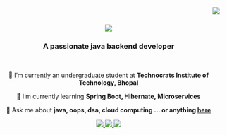 <img align="right" src="https://visitor-badge.laobi.icu/badge?page_id=afzalshaikh04.afzalshaikh04" />

<h1 align="center">
    <img src="https://readme-typing-svg.herokuapp.com/?font=Righteous&size=35&center=true&vCenter=true&width=500&height=70&duration=4000&lines=Hi+There!+👋;+I'm+Md+Afzal!;" />
</h1>

<h3 align="center">A passionate java backend developer</h3>

<br/>

<div align="center">
 
 🔭 I’m currently an undergraduate student at **Technocrats Institute of Technology, Bhopal**
 
 🌱 I’m currently learning **Spring Boot, Hibernate, Microservices**

💬 Ask me about **java, oops, dsa, cloud computing ... or anything [here](https://github.com/afzalshaikh04/afzalshaikh04/issues)**

 </div>
 
<div align="center"> 
  <a href="mailto:afzalsheikh.2003@gmail.com">
    <img src="https://img.shields.io/badge/Gmail-333333?style=for-the-badge&logo=gmail&logoColor=red" />
  </a>
  <a href="https://www.linkedin.com/in/afzalshaikh04/" target="_blank">
    <img src="https://img.shields.io/badge/LinkedIn-0077B5?style=for-the-badge&logo=linkedin&logoColor=white" target="_blank" />
  </a>
  <a href="https://github.com/afzalshaikh04" target="_blank">
     <img src="https://img.shields.io/badge/Portfolio-FF5722?style=for-the-badge&logo=todoist&logoColor=white" target="_blank" /> <!-- sqlite, safari, google-chrome are other good icon options -->
  </a>
</div>
